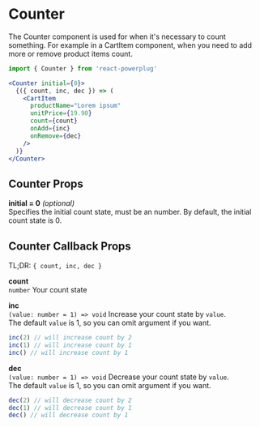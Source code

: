 # Counter

The Counter component is used for when it's necessary to count something. For example in a CartItem component, when you need to add more or remove product items count.

```js
import { Counter } from 'react-powerplug'
``` 

```jsx
<Counter initial={0}>
  {({ count, inc, dec }) => (
    <CartItem
      productName="Lorem ipsum"
      unitPrice={19.90}
      count={count}
      onAdd={inc}
      onRemove={dec}
    />
  )}
</Counter>
``` 

## Counter Props

**initial = 0** *(optional)*  
Specifies the initial count state, must be an number.
By default, the initial count state is 0.

## Counter Callback Props

TL;DR: `{ count, inc, dec }`

**count**  
`number`
Your count state

**inc**  
`(value: number = 1) => void`
Increase your count state by `value`.  
The default `value` is 1, so you can omit argument if you want.
```js
inc(2) // will increase count by 2
inc(1) // will increase count by 1
inc() // will increase count by 1
```

**dec**  
`(value: number = 1) => void`
Decrease your count state by `value`.  
The default `value` is 1, so you can omit argument if you want.
```js
dec(2) // will decrease count by 2
dec(1) // will decrease count by 1
dec() // will decrease count by 1
```
